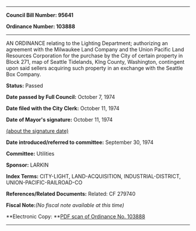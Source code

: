 

********

**Council Bill Number: 95641**
   
**Ordinance Number: 103888**
********

 AN ORDINANCE relating to the Lighting Department; authorizing an agreement with the Milwaukee Land Company and the Union Pacific Land Resources Corporation for the purchase by the City of certain property in Block 271, map of Seattle Tidelands, KIng County, Washington, contingent upon said sellers acquiring such property in an exchange with the Seattle Box Company.

**Status:** Passed
   
**Date passed by Full Council:** October 7, 1974
   
**Date filed with the City Clerk:** October 11, 1974
   
**Date of Mayor's signature:** October 11, 1974
   
[(about the signature date)](/~public/approvaldate.htm)
   
   
   
**Date introduced/referred to committee:** September 30, 1974
   
**Committee:** Utilities
   
**Sponsor:** LARKIN
   
   
**Index Terms:** CITY-LIGHT, LAND-ACQUISITION, INDUSTRIAL-DISTRICT, UNION-PACIFIC-RAILROAD-CO

**References/Related Documents:** Related: CF 279740

**Fiscal Note:**_(No fiscal note available at this time)_

**Electronic Copy: **[PDF scan of Ordinance No. 103888](/~archives/Ordinances/Ord_103888.pdf)

********

